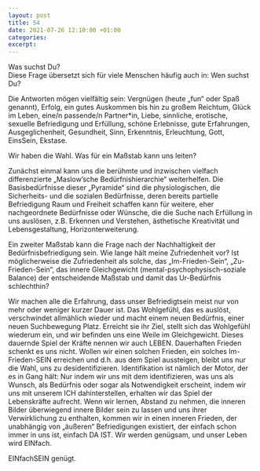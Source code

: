 ```yaml
---
layout: post
title: 54
date: 2021-07-26 12:10:00 +01:00
categories: 
excerpt: 
---
```


Was suchst Du?\
Diese Frage übersetzt sich für viele Menschen häufig auch in: Wen suchst Du?

Die Antworten mögen vielfältig sein: Vergnügen (heute „fun“ oder Spaß genannt), Erfolg, ein gutes Auskommen bis hin zu großem Reichtum, Glück im Leben, eine/n passende/n Partner\*in, Liebe, sinnliche, erotische, sexuelle Befriedigung und Erfüllung, schöne Erlebnisse, gute Erfahrungen, Ausgeglichenheit, Gesundheit, Sinn, Erkenntnis, Erleuchtung, Gott, EinsSein, Ekstase.

Wir haben die Wahl. Was für ein Maßstab kann uns leiten?

Zunächst einmal kann uns die berühmte und inzwischen vielfach differenzierte „Maslow’sche Bedürfnishierarchie“ weiterhelfen. Die Basisbedürfnisse dieser „Pyramide“ sind die physiologischen, die Sicherheits- und die sozialen Bedürfnisse, deren bereits partielle Befriedigung Raum und Freiheit schaffen kann für weitere, eher nachgeordnete Bedürfnisse oder Wünsche, die die Suche nach Erfüllung in uns auslösen, z.B. Erkennen und Verstehen, ästhetische Kreativität und Lebensgestaltung, Horizonterweiterung.

Ein zweiter Maßstab kann die Frage nach der Nachhaltigkeit der Bedürfnisbefriedigung sein. Wie lange hält meine Zufriedenheit vor? Ist möglicherweise die Zufriedenheit als solche, das „Im-Frieden-Sein“, „Zu-Frieden-Sein“, das innere Gleichgewicht (mental-psychophysisch-soziale Balance) der entscheidende Maßstab und damit das Ur-Bedürfnis schlechthin?

Wir machen alle die Erfahrung, dass unser Befriedigtsein meist nur von mehr oder weniger kurzer Dauer ist. Das Wohlgefühl, das es auslöst, verschwindet allmählich wieder und macht einem neuen Bedürfnis, einer neuen Suchbewegung Platz. Erreicht sie ihr Ziel, stellt sich das Wohlgefühl wiederum ein, und wir befinden uns eine Weile im Gleichgewicht. Dieses dauernde Spiel der Kräfte nennen wir auch LEBEN. Dauerhaften Frieden schenkt es uns nicht. Wollen wir einen solchen Frieden, ein solches Im-Frieden-SEIN erreichen und d.h. aus dem Spiel aussteigen, bleibt uns nur die Wahl, uns zu desidentifizieren. Identifikation ist nämlich der Motor, der es in Gang hält: Nur indem wir uns mit dem identifizieren, was uns als Wunsch, als Bedürfnis oder sogar als Notwendigkeit erscheint, indem wir uns mit unserem ICH dahinterstellen, erhalten wir das Spiel der Lebenskräfte aufrecht. Wenn wir lernen, Abstand zu nehmen, die inneren Bilder überwiegend innere Bilder sein zu lassen und uns ihrer Verwirklichung zu enthalten, kommen wir in einen inneren Frieden, der unabhängig von „äußeren“ Befriedigungen existiert, der einfach schon immer in uns ist, einfach DA IST. Wir werden genügsam, und unser Leben wird EINfach.

EINfachSEIN genügt.

